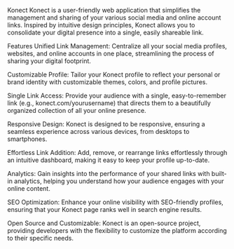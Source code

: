 Konect
Konect is a user-friendly web application that simplifies the management and sharing of your various social media and online account links. Inspired by intuitive design principles, Konect allows you to consolidate your digital presence into a single, easily shareable link.

Features
Unified Link Management: Centralize all your social media profiles, websites, and online accounts in one place, streamlining the process of sharing your digital footprint.

Customizable Profile: Tailor your Konect profile to reflect your personal or brand identity with customizable themes, colors, and profile pictures.

Single Link Access: Provide your audience with a single, easy-to-remember link (e.g., konect.com/yourusername) that directs them to a beautifully organized collection of all your online presence.

Responsive Design: Konect is designed to be responsive, ensuring a seamless experience across various devices, from desktops to smartphones.

Effortless Link Addition: Add, remove, or rearrange links effortlessly through an intuitive dashboard, making it easy to keep your profile up-to-date.

Analytics: Gain insights into the performance of your shared links with built-in analytics, helping you understand how your audience engages with your online content.

SEO Optimization: Enhance your online visibility with SEO-friendly profiles, ensuring that your Konect page ranks well in search engine results.

Open Source and Customizable: Konect is an open-source project, providing developers with the flexibility to customize the platform according to their specific needs.